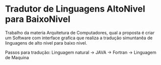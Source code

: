 # Tradutor de Linguagens AltoNivel para BaixoNivel

Trabalho da materia Arquitetura de Computadores, qual a proposta é criar um Software com interface grafica que
realiza a tradução simuntanêa de linguagens de alto nivel para baixo nivel.

Passos para tradução:
Linguagem natural ->
JAVA ->
Fortran ->
Linguagem de Maquina

